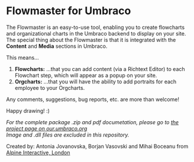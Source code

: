 # Flowmaster for Umbraco

The Flowmaster is an easy-to-use tool, enabling you to create flowcharts and organizational charts in the Umbraco backend to display on your site.
The special thing about the Flowmaster is that it is integrated with the <strong>Content</strong> and <strong>Media</strong> sections in Umbraco.

This means...
<ol>
  <li><b>Flowcharts:</b> ...that you can add content (via a Richtext Editor) to each Flowchart step, which will appear as a popup on your site.</li>
  <li><b>Orgcharts:</b> ...that you will have the ability to add portraits for each employee to your Orgcharts.</li>
</ol>

Any comments, suggestions, bug reports, etc. are more than welcome!

Happy drawing! :)

  <em>For the complete package .zip and pdf documetation, please go to <a href="https://our.umbraco.org/projects/backoffice-extensions/flowmaster">the project page on our.umbraco.org</a><br/>
  Image and .dll files are excluded in this repository.</em>

Created by: Antonia Jovanovska, Borjan Vasovski and Mihai Boceanu from <a href="http://www.alpineinteractive.co.uk/">Alpine Interactive, London</a>
